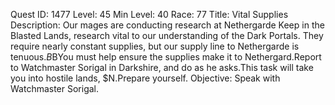 Quest ID: 1477
Level: 45
Min Level: 40
Race: 77
Title: Vital Supplies
Description: Our mages are conducting research at Nethergarde Keep in the Blasted Lands, research vital to our understanding of the Dark Portals. They require nearly constant supplies, but our supply line to Nethergarde is tenuous.$B$BYou must help ensure the supplies make it to Nethergard.Report to Watchmaster Sorigal in Darkshire, and do as he asks.This task will take you into hostile lands, $N.Prepare yourself.
Objective: Speak with Watchmaster Sorigal.

